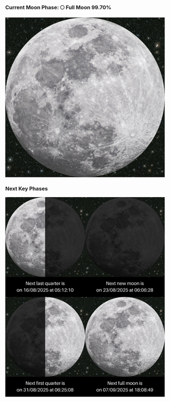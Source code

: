 ### Current Moon Phase: 🌕 Full Moon 99.70%
![Moon Phase](moonphase.png)
### Next Key Phases
![Gallery](gallery.png)